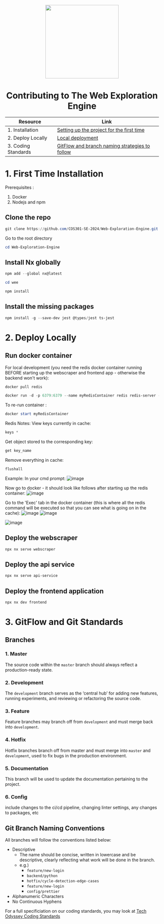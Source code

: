 <p align="center">
  <img src="https://github.com/COS301-SE-2024/Web-Exploration-Engine/assets/99127918/7688d67d-ddc7-4ef2-abc4-1b5ebb145d96" width="240" height="auto">

  <h1 align="center">Contributing to The Web Exploration Engine </h1>
</p>

<div align="center" >

| Resource                       | Link                                                       |
|--------------------------------|------------------------------------------------------------|
| 1. Installation                | [Setting up the project for the first time](#1-first-time-installation)        |
| 2. Deploy Locally              | [Local deployment](#2-deploy-locally)                                          |
| 3. Coding Standards            | [GitFlow and branch naming strategies to follow](#3-gitflow-and-git-standards) |

</div>


# 1. First Time Installation
Prerequisites : 
1. Docker
2. Nodejs and npm

## Clone the repo

```powershell
git clone https://github.com/COS301-SE-2024/Web-Exploration-Engine.git
```

Go to the root directory 

```powershell
cd Web-Exploration-Engine
```

## Install Nx globally

```powershell
npm add --global nx@latest
``` 


```powershell
cd wee
```

```powershell
npm install
```

## Install the missing packages

```powershell
npm install -g --save-dev jest @types/jest ts-jest
```


# 2. Deploy Locally

## Run docker container 

For local development (you need the redis docker container running BEFORE starting up the webscraper and frontend app - otherwise the backend won't work): 
```powershell
docker pull redis
``` 

```powershell
docker run -d -p 6379:6379 --name myRedisContainer redis redis-server --requirepass <ADD YOUR REDIS PASSWORD HERE>
``` 

To re-run container : 

```powershell
docker start myRedisContainer
```

Redis Notes:
View keys currently in cache:
```powershell
keys *
```

Get object stored to the corresponding key:
```powershell
get key_name
``` 

Remove everything in cache:
```powershell
flushall
``` 

Example:
In your cmd prompt:
![image](https://github.com/user-attachments/assets/693767ce-0869-4295-b327-3dd838188089)

Now go to docker - it should look like follows after starting up the redis container:
![image](https://github.com/user-attachments/assets/5e6d6aa4-66cc-4c6f-b7e1-25d23a00f4c5)

Go to the 'Exec' tab in the docker container (this is where all the redis command will be executed so that you can see what is going on in the cache):
![image](https://github.com/user-attachments/assets/b41b56c2-3030-461a-b859-853c7e72146c)
![image](https://github.com/user-attachments/assets/717a4a02-1b7f-460c-94f2-6628fd37d04b)

![image](https://github.com/user-attachments/assets/c17187b0-e08e-4ed6-870d-3837d305e50e)


## Deploy the webscraper 

```powershell
npx nx serve webscraper
```

## Deploy the api service 

```powershell
npx nx serve api-service
```

## Deploy the frontend application

```powershell
npx nx dev frontend
```

# 3. GitFlow and Git Standards
## Branches 

### 1. Master
The source code within the `master` branch should always reflect a production-ready state.

### 2. Development
The `development` branch serves as the ‘central hub’ for adding new features, running experiments, and reviewing or refactoring the source code.

### 3. Feature
Feature branches may branch off from `development` and must merge back into `development`. 

### 4. Hotfix
Hotfix branches branch off from master and must merge into `master` and `development`, used to fix bugs in the production environment.

### 5. Documentation
This branch will be used to update the documentation pertaining to the project.

### 6. Config 
include changes to the ci/cd pipeline, changing linter settings, any changes to packages, etc



## Git Branch Naming Conventions

All branches will follow the conventions listed below:
- Descriptive
  - The name should be concise, written in lowercase and be descriptive, clearly reflecting what work will be done in the branch.
  - e.g.)
    - ```feature/new-login```
    - ```backend/python```
    -  ```hotfix/cycle-detection-edge-cases```
    -  ```feature/new-login```
    -  ```config/prettier```
- Alphanumeric Characters
- No Continuous Hyphens


For a full specificiation on our coding standards, you may look at [Tech Odyssey Coding Standards](https://github.com/COS301-SE-2024/Web-Exploration-Engine/blob/master/documentation/coding-standards.md)
